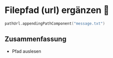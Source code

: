 # Filepfad (url) ergänzen 📑

```swift
pathUrl.appendingPathComponent("message.txt")
```

## Zusammenfassung
- Pfad auslesen

